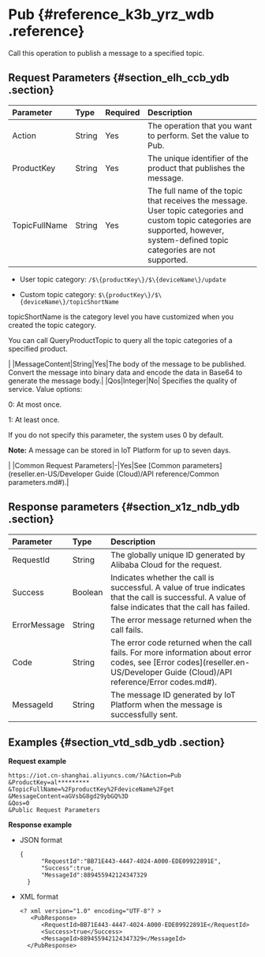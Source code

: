 # Pub {#reference_k3b_yrz_wdb .reference}

Call this operation to publish a message to a specified topic.

## Request Parameters {#section_elh_ccb_ydb .section}

|Parameter|Type|Required|Description|
|:--------|:---|:-------|:----------|
|Action|String|Yes|The operation that you want to perform. Set the value to Pub.|
|ProductKey|String|Yes|The unique identifier of the product that publishes the message.|
|TopicFullName|String|Yes| The full name of the topic that receives the message. User topic categories and custom topic categories are supported, however, system-defined topic categories are not supported.

 -   User topic category: `/$\{productKey\}/$\{deviceName\}/update`

-   Custom topic category: `$\{productKey\}/$\{deviceName\}/topicShortName`

topicShortName is the category level you have customized when you created the topic category.


 You can call QueryProductTopic to query all the topic categories of a specified product.

 |
|MessageContent|String|Yes|The body of the message to be published. Convert the message into binary data and encode the data in Base64 to generate the message body.|
|Qos|Integer|No| Specifies the quality of service. Value options:

 0: At most once.

 1: At least once.

 If you do not specify this parameter, the system uses 0 by default.

 **Note:** A message can be stored in IoT Platform for up to seven days.

 |
|Common Request Parameters|-|Yes|See [Common parameters](reseller.en-US/Developer Guide (Cloud)/API reference/Common parameters.md#).|

## Response parameters {#section_x1z_ndb_ydb .section}

|Parameter|Type|Description|
|:--------|:---|:----------|
|RequestId|String|The globally unique ID generated by Alibaba Cloud for the request.|
|Success|Boolean|Indicates whether the call is successful. A value of true indicates that the call is successful. A value of false indicates that the call has failed.|
|ErrorMessage|String|The error message returned when the call fails.|
|Code|String|The error code returned when the call fails. For more information about error codes, see [Error codes](reseller.en-US/Developer Guide (Cloud)/API reference/Error codes.md#).|
|MessageId|String|The message ID generated by IoT Platform when the message is successfully sent.|

## Examples {#section_vtd_sdb_ydb .section}

**Request example**

```
https://iot.cn-shanghai.aliyuncs.com/?&Action=Pub
&ProductKey=al*********
&TopicFullName=%2FproductKey%2FdeviceName%2Fget
&MessageContent=aGVsbG8gd29ybGQ%3D
&Qos=0
&Public Request Parameters
```

**Response example**

-   JSON format

    ```
    {
          "RequestId":"BB71E443-4447-4024-A000-EDE09922891E",
          "Success":true,
          "MessageId":889455942124347329
      }
    ```

-   XML format

    ```
    <? xml version="1.0" encoding="UTF-8"? > 
       <PubResponse>
          <RequestId>BB71E443-4447-4024-A000-EDE09922891E</RequestId>
          <Success>true</Success>
          <MessageId>889455942124347329</MessageId>
      </PubResponse>
    ```


